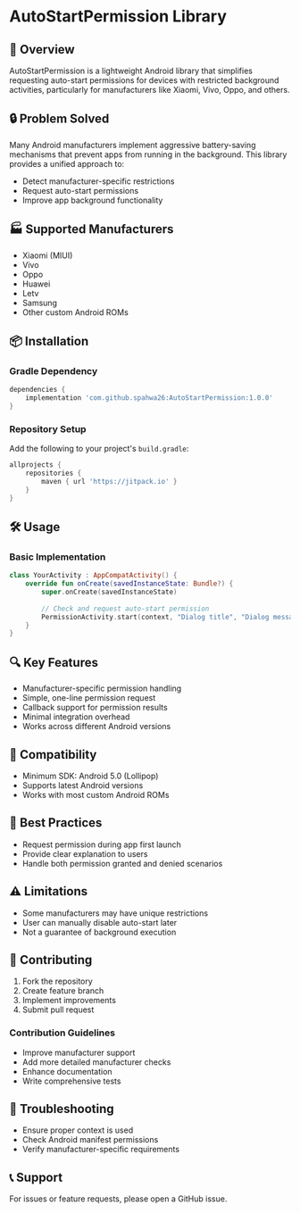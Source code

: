 # AutoStartPermission Library

## 🚀 Overview

AutoStartPermission is a lightweight Android library that simplifies requesting auto-start permissions for devices with restricted background activities, particularly for manufacturers like Xiaomi, Vivo, Oppo, and others.

## 🔒 Problem Solved

Many Android manufacturers implement aggressive battery-saving mechanisms that prevent apps from running in the background. This library provides a unified approach to:
- Detect manufacturer-specific restrictions
- Request auto-start permissions
- Improve app background functionality

## 🏭 Supported Manufacturers
- Xiaomi (MIUI)
- Vivo
- Oppo
- Huawei
- Letv
- Samsung
- Other custom Android ROMs

## 📦 Installation

### Gradle Dependency
```groovy
dependencies {
    implementation 'com.github.spahwa26:AutoStartPermission:1.0.0'
}
```

### Repository Setup
Add the following to your project's `build.gradle`:
```groovy
allprojects {
    repositories {
        maven { url 'https://jitpack.io' }
    }
}
```

## 🛠 Usage

### Basic Implementation
```kotlin
class YourActivity : AppCompatActivity() {
    override fun onCreate(savedInstanceState: Bundle?) {
        super.onCreate(savedInstanceState)
        
        // Check and request auto-start permission
        PermissionActivity.start(context, "Dialog title", "Dialog message", "Negative button text", "Later button text", "Done button text")
    }
}
```

## 🔍 Key Features
- Manufacturer-specific permission handling
- Simple, one-line permission request
- Callback support for permission results
- Minimal integration overhead
- Works across different Android versions

## 📱 Compatibility
- Minimum SDK: Android 5.0 (Lollipop)
- Supports latest Android versions
- Works with most custom Android ROMs

## 🧪 Best Practices
- Request permission during app first launch
- Provide clear explanation to users
- Handle both permission granted and denied scenarios

## ⚠️ Limitations
- Some manufacturers may have unique restrictions
- User can manually disable auto-start later
- Not a guarantee of background execution

## 🤝 Contributing
1. Fork the repository
2. Create feature branch
3. Implement improvements
4. Submit pull request

### Contribution Guidelines
- Improve manufacturer support
- Add more detailed manufacturer checks
- Enhance documentation
- Write comprehensive tests

## 🔧 Troubleshooting
- Ensure proper context is used
- Check Android manifest permissions
- Verify manufacturer-specific requirements


## 📞 Support
For issues or feature requests, please open a GitHub issue.
